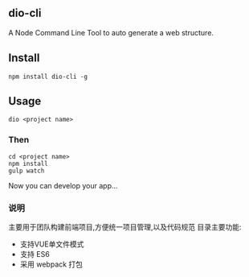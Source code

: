 
## dio-cli
A Node Command Line Tool to auto generate a web structure.

## Install

    npm install dio-cli -g

## Usage

    dio <project name>


### Then

    cd <project name>
    npm install
    gulp watch

Now you can develop your app...



### 说明 
主要用于团队构建前端项目,方便统一项目管理,以及代码规范
目录主要功能:
- 支持VUE单文件模式
- 支持 ES6 
- 采用 webpack 打包
